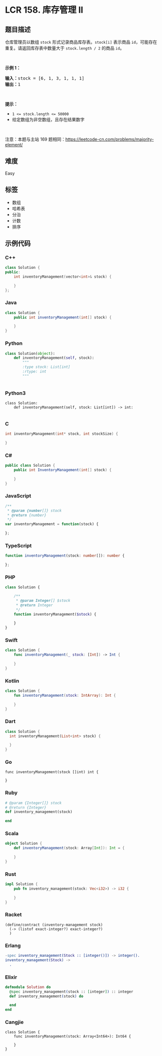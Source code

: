 # LCR 158. 库存管理 II

## 题目描述

<p>仓库管理员以数组 <code>stock</code> 形式记录商品库存表。<code>stock[i]</code> 表示商品 <code>id</code>，可能存在重复。请返回库存表中数量大于 <code>stock.length / 2</code> 的商品 <code>id</code>。</p>

<p>&nbsp;</p>

<p><strong>示例&nbsp;1：</strong></p>

<pre>
<strong>输入：</strong>stock = [6, 1, 3, 1, 1, 1]
<strong>输出：</strong>1</pre>

<p>&nbsp;</p>

<p><strong>提示：</strong></p>

<ul>
	<li><code>1 &lt;= stock.length &lt;= 50000</code></li>
	<li>给定数组为非空数组，且存在结果数字</li>
</ul>

<p>&nbsp;</p>

<p>注意：本题与主站 169 题相同：<a href="https://leetcode-cn.com/problems/majority-element/">https://leetcode-cn.com/problems/majority-element/</a></p>


## 难度

Easy

## 标签

- 数组
- 哈希表
- 分治
- 计数
- 排序

## 示例代码

### C++

```cpp
class Solution {
public:
    int inventoryManagement(vector<int>& stock) {
        
    }
};
```

### Java

```java
class Solution {
    public int inventoryManagement(int[] stock) {
        
    }
}
```

### Python

```python
class Solution(object):
    def inventoryManagement(self, stock):
        """
        :type stock: List[int]
        :rtype: int
        """
        
```

### Python3

```python3
class Solution:
    def inventoryManagement(self, stock: List[int]) -> int:
        
```

### C

```c
int inventoryManagement(int* stock, int stockSize) {
    
}
```

### C#

```csharp
public class Solution {
    public int InventoryManagement(int[] stock) {
        
    }
}
```

### JavaScript

```javascript
/**
 * @param {number[]} stock
 * @return {number}
 */
var inventoryManagement = function(stock) {
    
};
```

### TypeScript

```typescript
function inventoryManagement(stock: number[]): number {
    
};
```

### PHP

```php
class Solution {

    /**
     * @param Integer[] $stock
     * @return Integer
     */
    function inventoryManagement($stock) {
        
    }
}
```

### Swift

```swift
class Solution {
    func inventoryManagement(_ stock: [Int]) -> Int {
        
    }
}
```

### Kotlin

```kotlin
class Solution {
    fun inventoryManagement(stock: IntArray): Int {
        
    }
}
```

### Dart

```dart
class Solution {
  int inventoryManagement(List<int> stock) {
    
  }
}
```

### Go

```golang
func inventoryManagement(stock []int) int {
    
}
```

### Ruby

```ruby
# @param {Integer[]} stock
# @return {Integer}
def inventory_management(stock)
    
end
```

### Scala

```scala
object Solution {
    def inventoryManagement(stock: Array[Int]): Int = {
        
    }
}
```

### Rust

```rust
impl Solution {
    pub fn inventory_management(stock: Vec<i32>) -> i32 {
        
    }
}
```

### Racket

```racket
(define/contract (inventory-management stock)
  (-> (listof exact-integer?) exact-integer?)
  )
```

### Erlang

```erlang
-spec inventory_management(Stock :: [integer()]) -> integer().
inventory_management(Stock) ->
  .
```

### Elixir

```elixir
defmodule Solution do
  @spec inventory_management(stock :: [integer]) :: integer
  def inventory_management(stock) do
    
  end
end
```

### Cangjie

```cangjie
class Solution {
    func inventoryManagement(stock: Array<Int64>): Int64 {

    }
}
```

